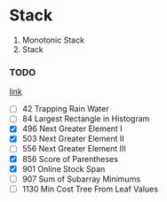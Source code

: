 
# Stack

1. Monotonic Stack
2. Stack

### TODO 
[link](https://leetcode.com/tag/monotonic-stack/)
- [ ] 42   Trapping Rain Water
- [ ] 84   Largest Rectangle in Histogram
- [x] 496  Next Greater Element I
- [x] 503  Next Greater Element II
- [ ] 556  Next Greater Element III
- [x] 856  Score of Parentheses
- [x] 901  Online Stock Span
- [ ] 907  Sum of Subarray Minimums
- [ ] 1130 Min Cost Tree From Leaf Values
